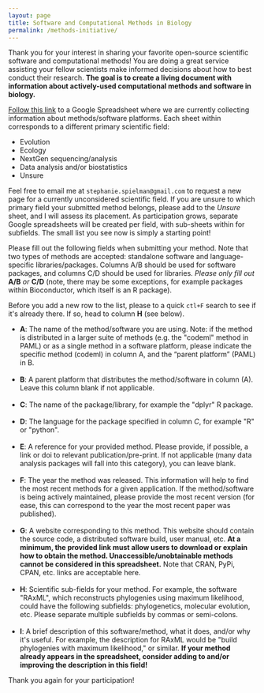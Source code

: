 ```yaml
---
layout: page
title: Software and Computational Methods in Biology
permalink: /methods-initiative/
---
```



Thank you for your interest in sharing your favorite open-source scientific software and computational methods! You are doing a great service assisting your fellow scientists make informed decisions about how to best conduct their research. **The goal is to create a living document with information about actively-used computational methods and software in biology.** 


[Follow this link](https://docs.google.com/spreadsheets/d/14rl5_ATefEJ2Vc9ArWvDdIsdlsbH1uVmMNISWL-E6fI/edit#gid=0) to a Google Spreadsheet where we are currently collecting information about methods/software platforms. Each sheet within corresponds to a different primary scientific field:

+ Evolution
+ Ecology
+ NextGen sequencing/analysis
+ Data analysis and/or biostatistics
+ Unsure
    
Feel free to email me at `stephanie.spielman@gmail.com` to request a new page for a currently unconsidered scientific field. If you are unsure to which primary field your submitted method belongs, please add to the *Unsure* sheet, and I will assess its placement. As participation grows, separate Google spreadsheets will be created per field, with sub-sheets within for subfields. The small list you see now is simply a starting point!

Please fill out the following fields when submitting your method. Note that two types of methods are accepted: standalone software and language-specific libraries/packages. Columns A/B should be used for software packages, and columns C/D should be used for libraries. *Please only fill out* **A/B** *or* **C/D** (note, there may be some exceptions, for example packages within Bioconductor, which itself is an R package). 

Before you add a new row to the list, please to a quick `ctl+F` search to see if it's already there. If so, head to column **H** (see below). 

+ **A**: The name of the method/software you are using. Note: if the method is distributed in a larger suite of methods (e.g. the "codeml" method in PAML) or as a single method in a software platform, please indicate the specific method (codeml) in column A, and the “parent platform” (PAML) in B. <br><br>
+ **B**: A parent platform that distributes the method/software in column (A). Leave this column blank if not applicable. <br><br>
+ **C**: The name of the package/library, for example the "dplyr" R package.<br><br>
+ **D**: The language for the package specified in column *C*, for example "R" or "python".<br><br>
+ **E**: A reference for your provided method. Please provide, if possible, a link or doi to relevant publication/pre-print. If not applicable (many data analysis packages will fall into this category), you can leave blank.<br><br>
+ **F**: The year the method was released. This information will help to find the most recent methods for a given application. If the method/software is being actively maintained, please provide the most recent version (for ease, this can correspond to the year the most recent paper was published).<br><br>
+ **G**: A website corresponding to this method. This website should contain the source code, a distributed software build, user manual, etc. **At a minimum, the provided link must allow users to download or explain how to obtain the method. Unaccessible/unobtainable methods cannot be considered in this spreadsheet.** Note that CRAN, PyPi, CPAN, etc. links are acceptable here.<br><br>
+ **H**: Scientific sub-fields for your method. For example, the software "RAxML", which reconstructs phylogenies using maximum likelihood, could have the following subfields: phylogenetics, molecular evolution, etc. Please separate multiple subfields by commas or semi-colons.<br><br>
+ **I**: A brief description of this software/method, what it does, and/or why it's useful. For example, the description for RAxML would be "build phylogenies with maximum likelihood," or similar. **If your method already appears in the spreadsheet, consider adding to and/or improving the description in this field!**
    
    
Thank you again for your participation!
    
    
    
    
    
    
    
    
    
    
    
    
    
    
    
    
    
    
    
    
    
    
    
    
    
    
    
    
    
    
    
    
     